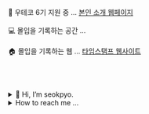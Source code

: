 🏁 우테코 6기 지원 중 ... <a href="https://pyoseok.site/">본인 소개 웹페이지 </a>
<br><br>
💻 몰입을 기록하는 공간 ... 
<br><br>
🏠 몰입을 기록하는 웹 ... <a href="https://time-stamp.neocities.org/">타임스탬프 웹사이트</a>
<br><br><br><br>

<details>
 <summary>👋 Hi, I’m seokpyo.</summary>
 
 <br>
 👀 I’m interested in Web development and graphic design especially Type.
 <br><br>
 🌱 I’m currently learning JavaScript.
</details>
 
 
 
 
 <details>
   <summary>How to reach me ...  </summary>
   <br>
  
    📫 hongseokpyou@gmail.com
 </details>


<!---
seok-pyo/seok-pyo is a ✨ special ✨ repository because its `README.md` (this file) appears on your GitHub profile.
You can click the Preview link to take a look at your changes.
--->
